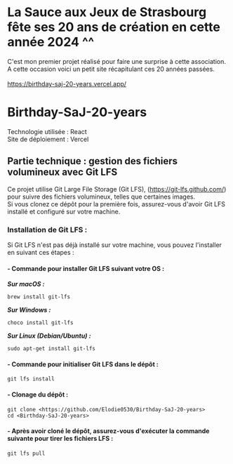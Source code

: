 # La Sauce aux Jeux de Strasbourg fête ses 20 ans de création en cette année 2024 ^^

C'est mon premier projet réalisé pour faire une surprise à cette association.\
A cette occasion voici un petit site récapitulant ces 20 années passées.\
\
https://birthday-saj-20-years.vercel.app/

# Birthday-SaJ-20-years

Technologie utilisée : React\
Site de déploiement : Vercel

## Partie technique : gestion des fichiers volumineux avec Git LFS

Ce projet utilise Git Large File Storage (Git LFS), (https://git-lfs.github.com/) pour suivre des fichiers volumineux, telles que certaines images.\
Si vous clonez ce dépôt pour la première fois, assurez-vous d'avoir Git LFS installé et configuré sur votre machine.

### Installation de Git LFS :

Si Git LFS n'est pas déjà installé sur votre machine, vous pouvez l'installer en suivant ces étapes :

#### - Commande pour installer Git LFS suivant votre OS :

***Sur macOS :***

``` brew install git-lfs ```

***Sur Windows :***

``` choco install git-lfs ```

***Sur Linux (Debian/Ubuntu) :***

``` sudo apt-get install git-lfs ```

#### - Commande pour initialiser Git LFS dans le dépôt :

``` git lfs install ```

#### - Clonage du dépôt :
``` git clone <https://github.com/Elodie0530/Birthday-SaJ-20-years> ```\
``` cd <Birthday-SaJ-20-years> ```

#### - Après avoir cloné le dépôt, assurez-vous d'exécuter la commande suivante pour tirer les fichiers LFS :
``` git lfs pull ```

